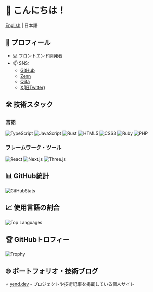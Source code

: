 # 👋 こんにちは！

[English](./README.md) | 日本語

## 🚀 プロフィール
- 💻 フロントエンド開発者
- 📫 SNS:
  - [GitHub](https://github.com/yend724)
  - [Zenn](https://zenn.dev/yend724)
  - [Qiita](https://qiita.com/yend724)
  - [X(旧Twitter)](https://x.com/yend724)

## 🛠 技術スタック
### 言語
![TypeScript](https://img.shields.io/badge/-TypeScript-3178C6?style=flat-square&logo=TypeScript&logoColor=white)
![JavaScript](https://img.shields.io/badge/-JavaScript-F7DF1E?style=flat-square&logo=JavaScript&logoColor=black)
![Rust](https://img.shields.io/badge/-Rust-000000?style=flat-square&logo=Rust&logoColor=white)
![HTML5](https://img.shields.io/badge/-HTML5-E34F26?style=flat-square&logo=html5&logoColor=white)
![CSS3](https://img.shields.io/badge/-CSS3-1572B6?style=flat-square&logo=css3&logoColor=white)
![Ruby](https://img.shields.io/badge/-Ruby-CC342D?style=flat-square&logo=Ruby&logoColor=white)
![PHP](https://img.shields.io/badge/-PHP-777BB4?style=flat-square&logo=PHP&logoColor=white)

### フレームワーク・ツール
![React](https://img.shields.io/badge/-React-61DAFB?style=flat-square&logo=React&logoColor=black)
![Next.js](https://img.shields.io/badge/-Next.js-000000?style=flat-square&logo=Next.js&logoColor=white)
![Three.js](https://img.shields.io/badge/-Three.js-000000?style=flat-square&logo=Three.js&logoColor=white)

## 📊 GitHub統計
![GitHubStats](https://github-readme-stats.vercel.app/api?username=yend724&show_icons=true&theme=tokyonight)

## 📈 使用言語の割合
![Top Languages](https://github-readme-stats.vercel.app/api/top-langs/?username=yend724&layout=compact&theme=tokyonight)

## 🏆 GitHubトロフィー
![Trophy](https://github-profile-trophy.vercel.app/?username=yend724&theme=tokyonight)

## 🌐 ポートフォリオ・技術ブログ
⭐️ [yend.dev](https://yend.dev/) - プロジェクトや技術記事を掲載している個人サイト